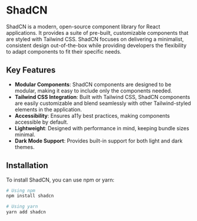 # ShadCN

ShadCN is a modern, open-source component library for React applications. It provides a suite of pre-built, customizable components that are styled with Tailwind CSS. ShadCN focuses on delivering a minimalist, consistent design out-of-the-box while providing developers the flexibility to adapt components to fit their specific needs.

## Key Features

- **Modular Components**: ShadCN components are designed to be modular, making it easy to include only the components needed.
- **Tailwind CSS Integration**: Built with Tailwind CSS, ShadCN components are easily customizable and blend seamlessly with other Tailwind-styled elements in the application.
- **Accessibility**: Ensures a11y best practices, making components accessible by default.
- **Lightweight**: Designed with performance in mind, keeping bundle sizes minimal.
- **Dark Mode Support**: Provides built-in support for both light and dark themes.

## Installation

To install ShadCN, you can use npm or yarn:

```bash
# Using npm
npm install shadcn

# Using yarn
yarn add shadcn
